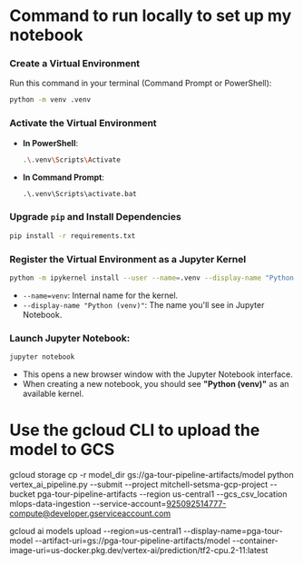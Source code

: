 # Command to run locally to set up my notebook

### Create a Virtual Environment
Run this command in your terminal (Command Prompt or PowerShell):

```bash
python -m venv .venv
```

### Activate the Virtual Environment
- **In PowerShell**:
   ```bash
   .\.venv\Scripts\Activate
   ```

- **In Command Prompt**:
   ```cmd
   .\.venv\Scripts\activate.bat
   ```

### Upgrade `pip` and Install Dependencies

```bash
pip install -r requirements.txt
```

### Register the Virtual Environment as a Jupyter Kernel

```bash
python -m ipykernel install --user --name=.venv --display-name "Python (venv)"
```

- `--name=venv`: Internal name for the kernel.
- `--display-name "Python (venv)"`: The name you'll see in Jupyter Notebook.


### Launch Jupyter Notebook:

```bash
jupyter notebook
```
- This opens a new browser window with the Jupyter Notebook interface.
- When creating a new notebook, you should see **"Python (venv)"** as an available kernel.
# Use the gcloud CLI to upload the model to GCS
gcloud storage cp -r model_dir gs://ga-tour-pipeline-artifacts/model
python vertex_ai_pipeline.py --submit --project mitchell-setsma-gcp-project --bucket pga-tour-pipeline-artifacts --region us-central1 --gcs_csv_location mlops-data-ingestion --service-account=925092514777-compute@developer.gserviceaccount.com


gcloud ai models upload --region=us-central1 --display-name=pga-tour-model --artifact-uri=gs://pga-tour-pipeline-artifacts/model --container-image-uri=us-docker.pkg.dev/vertex-ai/prediction/tf2-cpu.2-11:latest  